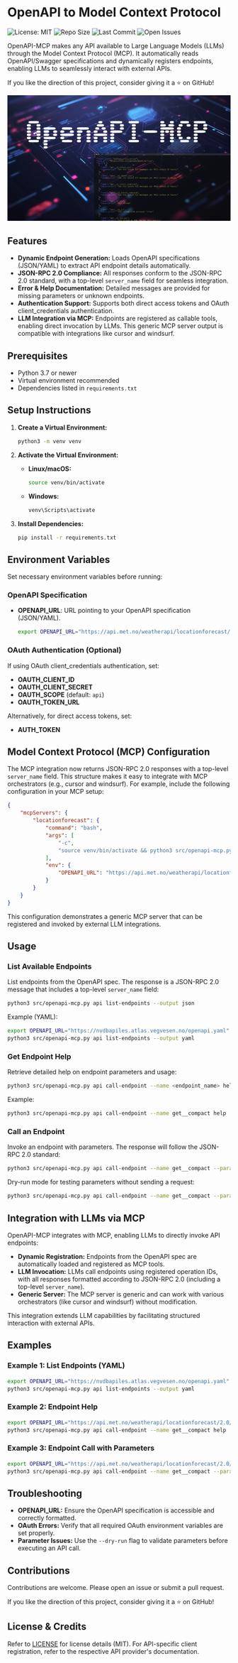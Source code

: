# OpenAPI to Model Context Protocol

![License: MIT](https://img.shields.io/badge/License-MIT-yellow.svg)
![Repo Size](https://img.shields.io/github/repo-size/gujord/OpenAPI-MCP)
![Last Commit](https://img.shields.io/github/last-commit/gujord/OpenAPI-MCP)
![Open Issues](https://img.shields.io/github/issues/gujord/OpenAPI-MCP)

OpenAPI-MCP makes any API available to Large Language Models (LLMs) through the Model Context Protocol (MCP). It automatically reads OpenAPI/Swagger specifications and dynamically registers endpoints, enabling LLMs to seamlessly interact with external APIs.

If you like the direction of this project, consider giving it a ⭐ on GitHub!

![OpenAPI-MCP](OpenAPI-MCP.png)

## Features

- **Dynamic Endpoint Generation:** Loads OpenAPI specifications (JSON/YAML) to extract API endpoint details automatically.
- **JSON-RPC 2.0 Compliance:** All responses conform to the JSON-RPC 2.0 standard, with a top-level `server_name` field for seamless integration.
- **Error & Help Documentation:** Detailed messages are provided for missing parameters or unknown endpoints.
- **Authentication Support:** Supports both direct access tokens and OAuth client_credentials authentication.
- **LLM Integration via MCP:** Endpoints are registered as callable tools, enabling direct invocation by LLMs. This generic MCP server output is compatible with integrations like cursor and windsurf.

## Prerequisites

- Python 3.7 or newer
- Virtual environment recommended
- Dependencies listed in `requirements.txt`

## Setup Instructions

1. **Create a Virtual Environment:**

   ```bash
   python3 -m venv venv
   ```

2. **Activate the Virtual Environment:**

   - **Linux/macOS:**
     ```bash
     source venv/bin/activate
     ```

   - **Windows:**
     ```bash
     venv\Scripts\activate
     ```

3. **Install Dependencies:**

   ```bash
   pip install -r requirements.txt
   ```

## Environment Variables

Set necessary environment variables before running:

### OpenAPI Specification

- **OPENAPI_URL**: URL pointing to your OpenAPI specification (JSON/YAML).

  ```bash
  export OPENAPI_URL="https://api.met.no/weatherapi/locationforecast/2.0/swagger"
  ```

### OAuth Authentication (Optional)

If using OAuth client_credentials authentication, set:

- **OAUTH_CLIENT_ID**
- **OAUTH_CLIENT_SECRET**
- **OAUTH_SCOPE** (default: `api`)
- **OAUTH_TOKEN_URL**

Alternatively, for direct access tokens, set:

- **AUTH_TOKEN**

## Model Context Protocol (MCP) Configuration

The MCP integration now returns JSON-RPC 2.0 responses with a top-level `server_name` field. This structure makes it easy to integrate with MCP orchestrators (e.g., cursor and windsurf). For example, include the following configuration in your MCP setup:

```json
{
    "mcpServers": {
        "locationforecast": {
            "command": "bash",
            "args": [
                "-c",
                "source venv/bin/activate && python3 src/openapi-mcp.py --server locationforecast api list-endpoints"
            ],
            "env": {
                "OPENAPI_URL": "https://api.met.no/weatherapi/locationforecast/2.0/swagger"
            }
        }
    }
}
```

This configuration demonstrates a generic MCP server that can be registered and invoked by external LLM integrations.

## Usage

### List Available Endpoints

List endpoints from the OpenAPI spec. The response is a JSON-RPC 2.0 message that includes a top-level `server_name` field:

```bash
python3 src/openapi-mcp.py api list-endpoints --output json
```

Example (YAML):

```bash
export OPENAPI_URL="https://nvdbapiles.atlas.vegvesen.no/openapi.yaml"
python3 src/openapi-mcp.py api list-endpoints --output yaml
```

### Get Endpoint Help

Retrieve detailed help on endpoint parameters and usage:

```bash
python3 src/openapi-mcp.py api call-endpoint --name <endpoint_name> help
```

Example:

```bash
python3 src/openapi-mcp.py api call-endpoint --name get__compact help
```

### Call an Endpoint

Invoke an endpoint with parameters. The response will follow the JSON-RPC 2.0 standard:

```bash
python3 src/openapi-mcp.py api call-endpoint --name get__compact --param lat=60 --param lon=10
```

Dry-run mode for testing parameters without sending a request:

```bash
python3 src/openapi-mcp.py api call-endpoint --name get__compact --param lat=60 --param lon=10 --dry-run
```

## Integration with LLMs via MCP

OpenAPI-MCP integrates with MCP, enabling LLMs to directly invoke API endpoints:

- **Dynamic Registration:** Endpoints from the OpenAPI spec are automatically loaded and registered as MCP tools.
- **LLM Invocation:** LLMs call endpoints using registered operation IDs, with all responses formatted according to JSON-RPC 2.0 (including a top-level `server_name`).
- **Generic Server:** The MCP server is generic and can work with various orchestrators (like cursor and windsurf) without modification.

This integration extends LLM capabilities by facilitating structured interaction with external APIs.

## Examples

### Example 1: List Endpoints (YAML)

```bash
export OPENAPI_URL="https://nvdbapiles.atlas.vegvesen.no/openapi.yaml"
python3 src/openapi-mcp.py api list-endpoints --output yaml
```

### Example 2: Endpoint Help

```bash
export OPENAPI_URL="https://api.met.no/weatherapi/locationforecast/2.0/swagger"
python3 src/openapi-mcp.py api call-endpoint --name get__compact help
```

### Example 3: Endpoint Call with Parameters

```bash
export OPENAPI_URL="https://api.met.no/weatherapi/locationforecast/2.0/swagger"
python3 src/openapi-mcp.py api call-endpoint --name get__compact --param lat=60 --param lon=10
```

## Troubleshooting

- **OPENAPI_URL:** Ensure the OpenAPI specification is accessible and correctly formatted.
- **OAuth Errors:** Verify that all required OAuth environment variables are set properly.
- **Parameter Issues:** Use the `--dry-run` flag to validate parameters before executing an API call.

## Contributions

Contributions are welcome. Please open an issue or submit a pull request.

If you like the direction of this project, consider giving it a ⭐ on GitHub!

## License & Credits

Refer to [LICENSE](LICENSE) for license details (MIT). For API-specific client registration, refer to the respective API provider's documentation.
```
